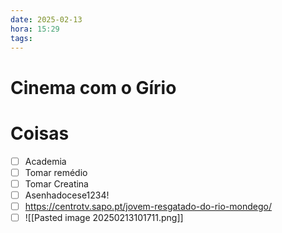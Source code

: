 ```yaml
---
date: 2025-02-13
hora: 15:29
tags:
---
```

# Cinema com o Gírio




# Coisas
- [ ] Academia
- [ ] Tomar remédio
- [ ] Tomar Creatina
- [ ] Asenhadocese1234!
- [ ] https://centrotv.sapo.pt/jovem-resgatado-do-rio-mondego/ 
- [ ] ![[Pasted image 20250213101711.png]]